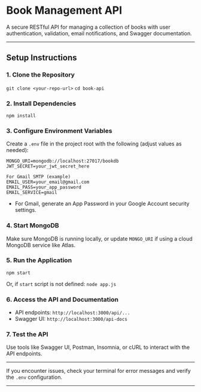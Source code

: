 # Book Management API

A secure RESTful API for managing a collection of books with user authentication, validation, email notifications, and Swagger documentation.

---

## Setup Instructions

### 1. Clone the Repository

```git clone <your-repo-url>```
```cd book-api```


### 2. Install Dependencies

```npm install```

### 3. Configure Environment Variables

Create a `.env` file in the project root with the following (adjust values as needed):

```
MONGO_URI=mongodb://localhost:27017/bookdb
JWT_SECRET=your_jwt_secret_here
```

```
For Gmail SMTP (example)
EMAIL_USER=your_email@gmail.com
EMAIL_PASS=your_app_password
EMAIL_SERVICE=gmail
```

- For Gmail, generate an App Password in your Google Account security settings.

### 4. Start MongoDB

Make sure MongoDB is running locally, or update `MONGO_URI` if using a cloud MongoDB service like Atlas.

### 5. Run the Application
```npm start```

Or, if `start` script is not defined:
```node app.js```

### 6. Access the API and Documentation

- API endpoints: `http://localhost:3000/api/...`
- Swagger UI: `http://localhost:3000/api-docs`

### 7. Test the API

Use tools like Swagger UI, Postman, Insomnia, or cURL to interact with the API endpoints.

---

If you encounter issues, check your terminal for error messages and verify the `.env` configuration.

---

